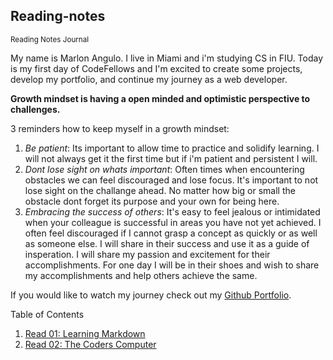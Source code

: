 ## Reading-notes
<sub>Reading Notes Journal</sub>

My name is Marlon Angulo. I live in Miami and i'm studying CS in FIU. Today is my first day of CodeFellows and I'm excited to create some projects, develop my portfolio, and continue my journey as a web developer.

**Growth mindset is having a open minded and optimistic perspective to challenges.**

3 reminders how to keep myself in a growth mindset:
  1. *Be patient*: Its important to allow time to practice and solidify learning. I will not always get it the first time but if i'm patient and persistent I will.
  2. *Dont lose sight on whats important*: Often times when encountering obstacles we can feel discouraged and lose focus. It's important to not lose sight on the challange ahead. No matter how big or small the obstacle dont forget its purpose and your own for being here.
  3. *Embracing the success of others*: It's easy to feel jealous or intimidated when your colleague is successful in areas you have not yet achieved. I often feel discouraged if I cannot grasp a concept as quickly or as well as someone else. I will share in their success and use it as a guide of insperation. I will share my passion and excitement for their accomplishments. For one day I will be in their shoes and wish to share my accomplishments and help others achieve the same.

If you would like to watch my journey check out my [Github Portfolio](github.com/junior033/).

Table of Contents
  1. [Read 01: Learning Markdown](https://github.com/junior033/reading-notes/blob/main/Read:01-Learning%20Markdown.md)
  2. [Read 02: The Coders Computer](https://github.com/junior033/reading-notes/blob/main/Read:%2002%20-%20The%20Coder's%20Computer.md)
